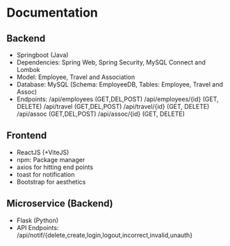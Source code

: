# Documentation

## Backend
- Springboot (Java)
- Dependencies: Spring Web, Spring Security, MySQL Connect and Lombok
- Model: Employee, Travel and Association
- Database: MySQL (Schema: EmployeeDB, Tables: Employee, Travel and Assoc)
- Endpoints:
  /api/employees (GET,DEL,POST)
  /api/employees/{id} (GET, DELETE)
  /api/travel (GET,DEL,POST)
  /api/travel/{id} (GET, DELETE)
  /api/assoc (GET,DEL,POST)
  /api/assoc/{id} (GET, DELETE)

## Frontend
- ReactJS (+ViteJS)
- npm: Package manager
- axios for hitting end points
- toast for notification 
- Bootstrap for aesthetics

## Microservice (Backend)
- Flask (Python)
- API Endpoints: /api/notif/{delete,create,login,logout,incorrect,invalid,unauth}


